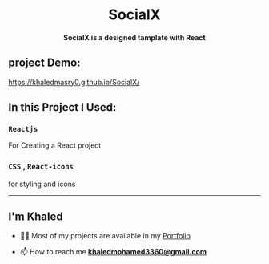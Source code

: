 <h1 align="center"> SocialX </h1>

<h4 align="center"> SocialX is a designed tamplate with React </h4>

## project Demo:
https://khaledmasry0.github.io/SocialX/

## In this Project I Used:

### `Reactjs`
 
For Creating a React project

###  `CSS` , `React-icons`
for styling and icons

<hr/>

## I'm Khaled

- 👨‍💻 Most of my projects are available in my [Portfolio](https://khaledmasry0.github.io/Portfolio/)

<!-- - 📝 I usually write useful articles on [LinkedIn](https://www.linkedin.com//), [Facebook](https://www.facebook.com/), [Telegram](https://t.me/) -->

- 📫 How to reach me **khaledmohamed3360@gmail.com**
